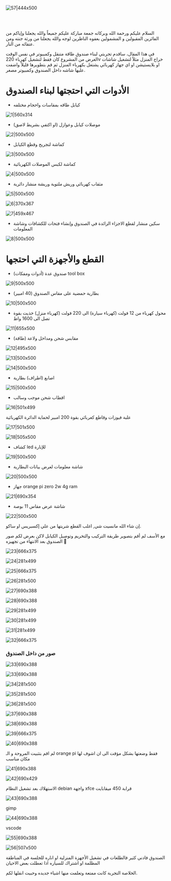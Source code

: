 ![57|444x500](/upload/2/1.jpeg)

<br><br>


السلام عليكم ورحمة الله وبركاته 
جمعة مباركة عليكم جميعاً
والله يجعلنا وإياكم من الفائزين المقبولين و المشمولين بعفوه الناظرين لوجه والله يجعلنا من ورثة جنته ومن عتقائه من النار.

في هذا المقال، ساقدم تجربتي لبناء صندوق طاقة متنقل وكمبيوتر في نفس الوقت 
الغرض من المشروع كان فقط لتشغيل كهرباء 220v خراج المنزل مثلاً لتشغيل شاشات او بلايستيشن او اي جهاز كهربائي يشتغل بكهرباء المنزل  ثم قم بتطويرها قليلاً واضفت عليها شاشه داخل الصندوق وكمبيوتر مصغر.


# الأدوات التي احتجتها لبناء الصندوق 

- كيابل طاقه بمقاسات واحجام مختلفه 

![1|560x314](/upload/2/2.webp)


- موصلات كيابل وعوازل (او اكتفي بشريط لاصق)

![2|500x500](/upload/2/3.jpeg)


- كماشة لتجريح وقطع الكيابل

![3|500x500](/upload/2/4.jpeg)


- كماشة لكبس الموصلات الكهربائية 

![4|500x500](/upload/2/5.jpeg)


- مثقاب كهربائي وريش ملتوية وريشة منشار دائرية 

![5|500x500](/upload/2/6.jpeg)

![6|370x367](/upload/2/7.jpeg)

![7|459x467](/upload/2/8.jpeg)

- سكين منشار لقطع الاجزاء الزائدة في الصندوق وإنشاء فتحات للكشافات وشاشة المعلومات 

![8|500x500](/upload/2/9.jpeg)



# القطع والأجهزة التي احتجها 

- صندوق عدة (أدوات ومفكات) tool box 

![9|500x500](/upload/2/10.jpeg)

- بطارية حمضية على مقاس الصندوق (40 امبير)

![10|500x500](/upload/2/11.webp)

- محول كهرباء من 12 فولت (كهرباء سيارة) الى 220 فولت (كهرباء منزل) خذيت بقوة تصل الى 1600 واط 

![11|655x500](/upload/2/12.jpeg)

- مقابس شحن ومداخل ولاعة (طاقة)

![12|495x500](/upload/2/13.jpeg)

![13|500x500](/upload/2/14.jpeg)

![14|500x500](/upload/2/15.jpeg)


- اصابع (اطراف) بطارية 

![15|500x500](/upload/2/16.jpeg)

- اقطاب شحن موجب وسالب 

![16|501x499](/upload/2/17.jpeg)


علبة فيوزات وقاطع كعربائي بقوة 200 امبير لحماية الدائرة الكهربائية 

![17|501x500](/upload/2/18.jpeg)


![18|505x500](/upload/2/19.jpeg)

- كشاف led للإنارة 

![19|500x500](/upload/2/20.jpeg)

- شاشة معلومات لعرض بيانات البطارية 

![20|500x500](/upload/2/21.jpeg)

- جهاز orange pi zero 2w 4g ram 

![21|690x354](/upload/2/22.jpeg)

- شاشة عرض مقاس 11 بوصة 

![22|500x500](/upload/2/23.jpeg)



إن شاء الله مانسيت شي, اغلب القطع شريتها من علي إكسبريس او ساكو.

مع الأسف لم أقم بتصوير طريقة التركيب والتخريم وتوصيل الكيابل لاكن بعرض لكم صور الصندوق بعد الانتهاء من تجهيزه :smiling_face_with_tear:



![23|666x375](/upload/2/24.png)


![24|281x499](/upload/2/25.png)


![25|666x375](/upload/2/26.png)

![26|281x500](/upload/2/27.jpeg)

![27|690x388](/upload/2/28.jpeg)


![28|690x388](/upload/2/29.jpeg)


![29|281x499](/upload/2/30.png)


![30|281x499](/upload/2/31.png)

![31|281x499](/upload/2/32.png)

![32|666x375](/upload/2/33.jpeg)



### صور من داخل الصندوق 


![33|690x388](/upload/2/34.png)


![33|690x388](/upload/2/35.jpeg)


![34|281x500](/upload/2/36.jpeg)



![35|281x500](/upload/2/37.jpeg)


![36|281x500](/upload/2/38.jpeg)


![37|690x388](/upload/2/39.jpeg)


![38|690x388](/upload/2/40.png)


![39|666x375](/upload/2/41.jpeg)


![40|690x388](/upload/2/42.jpeg)


لم اقم بتثبيت المروحة و الـ orange pi  فقط وضعتها بشكل مؤقت الى ان اشوف لها مكان مناسب 


![41|690x388](/upload/2/43.png)


![42|690x429](/upload/2/44.jpeg)


الاستهلاك بعد تشغيل النظام debian واجهة xfce قرابة 450 ميقابايت

![43|690x388](/upload/2/45.jpeg)

gimp

![44|690x388](/upload/2/46.jpeg)

vscode 


![55|690x388](/upload/2/47.png)

![56|507x500](/upload/2/48.jpeg)

الصندوق فادني كثير فالطلعات في تشغيل الأجهزة المنزلية او اناره للجلسة في المناطقة المظلمة او اشتراك للسياره اذا تعطلت بعض الاحيان 


الخلاصة التجربة كانت ممتعة وتعلمت منها اشياء جديده وحبيت انقلها لكم.